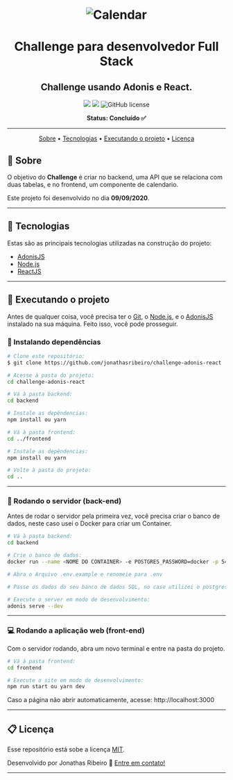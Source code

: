<!-- banner -->
<h1 align="center">
  <img alt="Calendar" title="Calendar" src="./github/Tela.png">
</h1>

<!-- título -->
<h1 align="center">
  Challenge para desenvolvedor Full Stack
</h1>

<!-- descrição -->
<h2 align="center">
  Challenge usando Adonis e React.
</h2>

<p align="center">
  <img src="https://img.shields.io/github/repo-size/jonathasribeiro/challenge-adonis-react"/>
  <image src="https://img.shields.io/github/last-commit/jonathasribeiro/challenge-adonis-react"/>
  <img alt="GitHub license" src="https://img.shields.io/github/license/jonathasribeiro/challenge-adonis-react">
</p>

<!-- status -->
<p align="center"><b>Status: Concluído ✅</b></p>

---

<!-- index -->
<p align="center">
  <a href="#-sobre">Sobre</a> •
  <a href="#-tecnologias">Tecnologias</a> •
  <a href="#-executando-o-projeto">Executando o projeto</a> •
  <a href="#-licença">Licença</a>
</p>

## 📄 Sobre

O objetivo do **Challenge** é criar no backend, uma API que se relaciona com duas tabelas, e no frontend, um componente de calendario.

Este projeto foi desenvolvido no dia **09/09/2020**. 

---

## 🔨 Tecnologias

Estas são as principais tecnologias utilizadas na construção do projeto:

- [AdonisJS](https://adonisjs.com/)
- [Node.js](https://nodejs.org/en/)
- [ReactJS](https://reactjs.org/)

---

## 🚀 Executando o projeto

Antes de qualquer coisa, você precisa ter  o [Git](https://git-scm.com), o [Node.js](https://nodejs.org/en/), e o [AdonisJS](https://adonisjs.com/) instalado na sua máquina. Feito isso, você pode prosseguir.

### 📂 Instalando dependências

```bash
# Clone este repositório:
$ git clone https://github.com/jonathasribeiro/challenge-adonis-react

# Acesse à pasta do projeto:
cd challenge-adonis-react

# Vá à pasta backend:
cd backend

# Instale as depêndencias:
npm install ou yarn 

# Vá à pasta frontend:
cd ../frontend

# Instale as depêndencias:
npm install ou yarn 

# Volte à pasta do projeto:
cd ..
```

---

### 💾 Rodando o servidor (back-end)

Antes de rodar o servidor pela primeira vez, você precisa criar o banco de dados, neste caso usei o Docker para criar um Container.

```bash
# Vá à pasta backend:
cd backend

# Crie o banco de dados:
docker run --name <NOME DO CONTAINER> -e POSTGRES_PASSWORD=docker -p 5432:5432 -d -t postgres 

# Abra o Arquivo .env.example e renomeie para .env

# Passe os dados do seu banco de dados SQL, no caso utilizei o postgres

# Execute o server em modo de desenvolvimento:
adonis serve --dev
```

---

### 💻 Rodando a aplicação web (front-end)

Com o servidor rodando, abra um novo terminal e entre na pasta do projeto.

```bash
# Vá à pasta frontend:
cd frontend

# Execute o site em modo de desenvolvimento:
npm run start ou yarn dev
```
Caso a página não abrir automaticamente, acesse: http://localhost:3000

---


## 📋 Licença

Esse repositório está sobe a licença [MIT](https://github.com/jonathasribeiro/challenge-adonis-react/blob/master/LICENSE).

Desenvolvido por Jonathas Ribeiro 🚀 [Entre em contato!](https://www.linkedin.com/in/jonathasribeiro151)

---